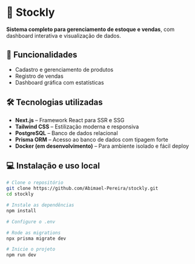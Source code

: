 # 🧩 Stockly

**Sistema completo para gerenciamento de estoque e vendas**, com dashboard interativa e visualização de dados.

## 🚀 Funcionalidades

- Cadastro e gerenciamento de produtos
- Registro de vendas
- Dashboard gráfica com estatísticas

## 🛠️ Tecnologias utilizadas

- **Next.js** – Framework React para SSR e SSG
- **Tailwind CSS** – Estilização moderna e responsiva
- **PostgreSQL** – Banco de dados relacional
- **Prisma ORM** – Acesso ao banco de dados com tipagem forte
- **Docker (em desenvolvimento)** – Para ambiente isolado e fácil deploy

## 💻 Instalação e uso local

```bash
# Clone o repositório
git clone https://github.com/Abimael-Pereira/stockly.git
cd stockly

# Instale as dependências
npm install

# Configure o .env

# Rode as migrations
npx prisma migrate dev

# Inicie o projeto
npm run dev
